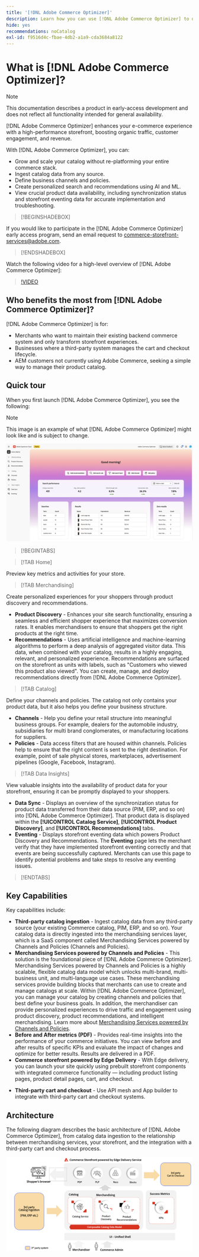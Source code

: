 ```yaml
---
title: '[!DNL Adobe Commerce Optimizer]'
description: Learn how you can use [!DNL Adobe Commerce Optimizer] to deliver a fast, performant storefront with a scalable catalog that allows you to optimize your existing eCommerce backend by increasing traffic and driving higher engagement and conversion.
hide: yes
recommendations: noCatalog
exl-id: f9516d4c-fbae-4db2-a1a9-cda3684a8122
---
```

# What is [!DNL Adobe Commerce Optimizer]?

>[!NOTE]
>
>This documentation describes a product in early-access development and does not reflect all functionality intended for general availability.

[!DNL Adobe Commerce Optimizer] enhances your e-commerce experience with a high-performance storefront, boosting organic traffic, customer engagement, and revenue.

With [!DNL Adobe Commerce Optimizer], you can:

- Grow and scale your catalog without re-platforming your entire commerce stack.
- Ingest catalog data from any source.
- Define business channels and policies.
- Create personalized search and recommendations using AI and ML.
- View crucial product data availability, including synchronization status and storefront eventing data for accurate implementation and troubleshooting.

>[!BEGINSHADEBOX]

If you would like to participate in the [!DNL Adobe Commerce Optimizer] early access program, send an email request to [commerce-storefront-services@adobe.com](mailto:commerce-storefront-services@adobe.com).

>[!ENDSHADEBOX]

Watch the following video for a high-level overview of [!DNL Adobe Commerce Optimizer]:

>[!VIDEO](https://video.tv.adobe.com/v/3450226)

## Who benefits the most from [!DNL Adobe Commerce Optimizer]?

[!DNL Adobe Commerce Optimizer] is for:

- Merchants who want to maintain their existing backend commerce system and only transform storefront experiences.
- Businesses where a third-party system manages the cart and checkout lifecycle.
- AEM customers not currently using Adobe Commerce, seeking a simple way to manage their product catalog.

## Quick tour

When you first launch [!DNL Adobe Commerce Optimizer], you see the following:

>[!NOTE]
>
>This image is an example of what [!DNL Adobe Commerce Optimizer] might look like and is subject to change.

![[!DNL Adobe Commerce Optimizer] UI](assets/user-interface.png)

>[!BEGINTABS]

>[!TAB Home]

Preview key metrics and activities for your store.

>[!TAB Merchandising]

Create personalized experiences for your shoppers through product discovery and recommendations.

- **Product Discovery** - Enhances your site search functionality, ensuring a seamless and efficient shopper experience that maximizes conversion rates. It enables merchandisers to ensure that shoppers get the right products at the right time.  
- **Recommendations** - Uses artificial intelligence and machine-learning algorithms to perform a deep analysis of aggregated visitor data. This data, when combined with your catalog, results in a highly engaging, relevant, and personalized experience. Recommendations are surfaced on the storefront as units with labels, such as "Customers who viewed this product also viewed". You can create, manage, and deploy recommendations directly from [!DNL Adobe Commerce Optimizer].

>[!TAB Catalog]

Define your channels and policies. The catalog not only contains your product data, but it also helps you define your business structure.

- **Channels** - Help you define your retail structure into meaningful business groups. For example, dealers for the automobile industry, subsidiaries for multi brand conglomerates, or manufacturing locations for suppliers.
- **Policies** - Data access filters that are housed within channels. Policies help to ensure that the right content is sent to the right destination. For example, point of sale physical stores, marketplaces, advertisement pipelines (Google, Facebook, Instagram). 

>[!TAB Data Insights]

View valuable insights into the availability of product data for your storefront, ensuring it can be promptly displayed to your shoppers.

- **Data Sync** - Displays an overview of the synchronization status for product data transferred from their data source (PIM, ERP, and so on) into [!DNL Adobe Commerce Optimizer]. That product data is displayed within the **[!UICONTROL Catalog Service]**, **[!UICONTROL Product Discovery]**, and **[!UICONTROL Recommendations]** tabs.
- **Eventing** - Displays storefront eventing data which powers Product Discovery and Recommendations. The **Eventing** page lets the merchant verify that they have implemented storefront eventing correctly and that events are being successfully captured. Merchants can use this page to identify potential problems and take steps to resolve any eventing issues.

>[!ENDTABS]

## Key Capabilities

Key capabilities include:

- **Third-party catalog ingestion** - Ingest catalog data from any third-party source (your existing Commerce catalog, PIM, ERP, and so on). Your catalog data is directly ingested into the merchandising services layer, which is a SaaS component called Merchandising Services powered by Channels and Policies (Channels and Policies).
- **Merchandising Services powered by Channels and Policies** - This solution is the foundational piece of [!DNL Adobe Commerce Optimizer]. Merchandising Services powered by Channels and Policies is a highly scalable, flexible catalog data model which unlocks multi-brand, multi-business unit, and multi-language use cases. These merchandising services provide building blocks that merchants can use to create and manage catalogs at scale. Within [!DNL Adobe Commerce Optimizer], you can manage your catalog by creating channels and policies that best define your business goals. In addition, the merchandiser can provide personalized experiences to drive traffic and engagement using product discovery​, product recommendations​, and intelligent merchandising. Learn more about [Merchandising Services powered by Channels and Policies](https://experienceleague.adobe.com/en/docs/commerce/merchandising-services/overview).
- **Before and After metrics (PDF)** - Provides real-time insights into the performance of your commerce initiatives. You can view before and after results of specific KPIs and evaluate the impact of changes and optimize for better results. Results are delivered in a PDF.
- **Commerce storefront powered by Edge Delivery** - With Edge delivery, you can launch your site quickly using prebuilt storefront components with integrated commerce functionality — including product listing pages, product detail pages, cart, and checkout.
<!--Q3 2025- **Product visuals powered by AEM assets** - -->
<!--Q4 2025- - **Site performance AI agent** - -->
- **Third-party cart and checkout** - Use API mesh and App builder to integrate with third-party cart and checkout systems.

## Architecture

The following diagram describes the basic architecture of [!DNL Adobe Commerce Optimizer], from catalog data ingestion to the relationship between merchandising services, your storefront, and the integration with a third-party cart and checkout process.

![[!DNL Adobe Commerce Optimizer] Architecture](assets/architecture.png)
